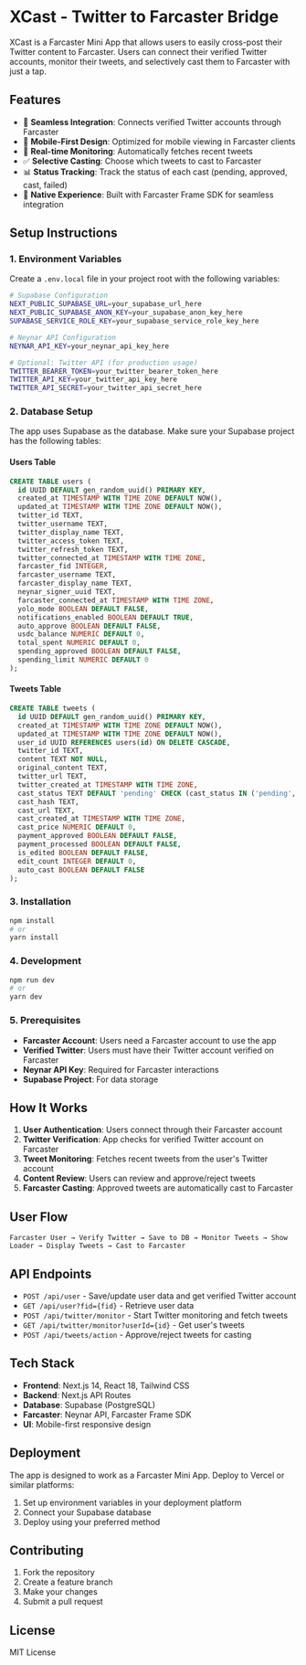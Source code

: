 # XCast - Twitter to Farcaster Bridge

XCast is a Farcaster Mini App that allows users to easily cross-post their Twitter content to Farcaster. Users can connect their verified Twitter accounts, monitor their tweets, and selectively cast them to Farcaster with just a tap.

## Features

- 🔗 **Seamless Integration**: Connects verified Twitter accounts through Farcaster
- 📱 **Mobile-First Design**: Optimized for mobile viewing in Farcaster clients
- 🔄 **Real-time Monitoring**: Automatically fetches recent tweets
- ✅ **Selective Casting**: Choose which tweets to cast to Farcaster
- 📊 **Status Tracking**: Track the status of each cast (pending, approved, cast, failed)
- 💜 **Native Experience**: Built with Farcaster Frame SDK for seamless integration

## Setup Instructions

### 1. Environment Variables

Create a `.env.local` file in your project root with the following variables:

```bash
# Supabase Configuration
NEXT_PUBLIC_SUPABASE_URL=your_supabase_url_here
NEXT_PUBLIC_SUPABASE_ANON_KEY=your_supabase_anon_key_here
SUPABASE_SERVICE_ROLE_KEY=your_supabase_service_role_key_here

# Neynar API Configuration
NEYNAR_API_KEY=your_neynar_api_key_here

# Optional: Twitter API (for production usage)
TWITTER_BEARER_TOKEN=your_twitter_bearer_token_here
TWITTER_API_KEY=your_twitter_api_key_here
TWITTER_API_SECRET=your_twitter_api_secret_here
```

### 2. Database Setup

The app uses Supabase as the database. Make sure your Supabase project has the following tables:

#### Users Table

```sql
CREATE TABLE users (
  id UUID DEFAULT gen_random_uuid() PRIMARY KEY,
  created_at TIMESTAMP WITH TIME ZONE DEFAULT NOW(),
  updated_at TIMESTAMP WITH TIME ZONE DEFAULT NOW(),
  twitter_id TEXT,
  twitter_username TEXT,
  twitter_display_name TEXT,
  twitter_access_token TEXT,
  twitter_refresh_token TEXT,
  twitter_connected_at TIMESTAMP WITH TIME ZONE,
  farcaster_fid INTEGER,
  farcaster_username TEXT,
  farcaster_display_name TEXT,
  neynar_signer_uuid TEXT,
  farcaster_connected_at TIMESTAMP WITH TIME ZONE,
  yolo_mode BOOLEAN DEFAULT FALSE,
  notifications_enabled BOOLEAN DEFAULT TRUE,
  auto_approve BOOLEAN DEFAULT FALSE,
  usdc_balance NUMERIC DEFAULT 0,
  total_spent NUMERIC DEFAULT 0,
  spending_approved BOOLEAN DEFAULT FALSE,
  spending_limit NUMERIC DEFAULT 0
);
```

#### Tweets Table

```sql
CREATE TABLE tweets (
  id UUID DEFAULT gen_random_uuid() PRIMARY KEY,
  created_at TIMESTAMP WITH TIME ZONE DEFAULT NOW(),
  updated_at TIMESTAMP WITH TIME ZONE DEFAULT NOW(),
  user_id UUID REFERENCES users(id) ON DELETE CASCADE,
  twitter_id TEXT,
  content TEXT NOT NULL,
  original_content TEXT,
  twitter_url TEXT,
  twitter_created_at TIMESTAMP WITH TIME ZONE,
  cast_status TEXT DEFAULT 'pending' CHECK (cast_status IN ('pending', 'approved', 'rejected', 'cast', 'failed')),
  cast_hash TEXT,
  cast_url TEXT,
  cast_created_at TIMESTAMP WITH TIME ZONE,
  cast_price NUMERIC DEFAULT 0,
  payment_approved BOOLEAN DEFAULT FALSE,
  payment_processed BOOLEAN DEFAULT FALSE,
  is_edited BOOLEAN DEFAULT FALSE,
  edit_count INTEGER DEFAULT 0,
  auto_cast BOOLEAN DEFAULT FALSE
);
```

### 3. Installation

```bash
npm install
# or
yarn install
```

### 4. Development

```bash
npm run dev
# or
yarn dev
```

### 5. Prerequisites

- **Farcaster Account**: Users need a Farcaster account to use the app
- **Verified Twitter**: Users must have their Twitter account verified on Farcaster
- **Neynar API Key**: Required for Farcaster interactions
- **Supabase Project**: For data storage

## How It Works

1. **User Authentication**: Users connect through their Farcaster account
2. **Twitter Verification**: App checks for verified Twitter account on Farcaster
3. **Tweet Monitoring**: Fetches recent tweets from the user's Twitter account
4. **Content Review**: Users can review and approve/reject tweets
5. **Farcaster Casting**: Approved tweets are automatically cast to Farcaster

## User Flow

```
Farcaster User → Verify Twitter → Save to DB → Monitor Tweets → Show Loader → Display Tweets → Cast to Farcaster
```

## API Endpoints

- `POST /api/user` - Save/update user data and get verified Twitter account
- `GET /api/user?fid={fid}` - Retrieve user data
- `POST /api/twitter/monitor` - Start Twitter monitoring and fetch tweets
- `GET /api/twitter/monitor?userId={id}` - Get user's tweets
- `POST /api/tweets/action` - Approve/reject tweets for casting

## Tech Stack

- **Frontend**: Next.js 14, React 18, Tailwind CSS
- **Backend**: Next.js API Routes
- **Database**: Supabase (PostgreSQL)
- **Farcaster**: Neynar API, Farcaster Frame SDK
- **UI**: Mobile-first responsive design

## Deployment

The app is designed to work as a Farcaster Mini App. Deploy to Vercel or similar platforms:

1. Set up environment variables in your deployment platform
2. Connect your Supabase database
3. Deploy using your preferred method

## Contributing

1. Fork the repository
2. Create a feature branch
3. Make your changes
4. Submit a pull request

## License

MIT License
